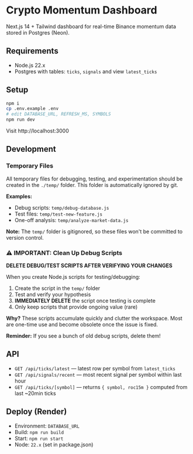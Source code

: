 # Crypto Momentum Dashboard

Next.js 14 + Tailwind dashboard for real-time Binance momentum data stored in Postgres (Neon).

## Requirements
- Node.js 22.x
- Postgres with tables: `ticks`, `signals` and view `latest_ticks`

## Setup
```bash
npm i
cp .env.example .env
# edit DATABASE_URL, REFRESH_MS, SYMBOLS
npm run dev
```
Visit http://localhost:3000

## Development

### Temporary Files
All temporary files for debugging, testing, and experimentation should be created in the `./temp/` folder. This folder is automatically ignored by git.

**Examples:**
- Debug scripts: `temp/debug-database.js`
- Test files: `temp/test-new-feature.js`
- One-off analysis: `temp/analyze-market-data.js`

**Note:** The `temp/` folder is gitignored, so these files won't be committed to version control.

### ⚠️ IMPORTANT: Clean Up Debug Scripts
**DELETE DEBUG/TEST SCRIPTS AFTER VERIFYING YOUR CHANGES**

When you create Node.js scripts for testing/debugging:
1. Create the script in the `temp/` folder
2. Test and verify your hypothesis
3. **IMMEDIATELY DELETE** the script once testing is complete
4. Only keep scripts that provide ongoing value (rare)

**Why?** These scripts accumulate quickly and clutter the workspace. Most are one-time use and become obsolete once the issue is fixed.

**Reminder:** If you see a bunch of old debug scripts, delete them!

## API
- `GET /api/ticks/latest` — latest row per symbol from `latest_ticks`
- `GET /api/signals/recent` — most recent signal per symbol within last hour
- `GET /api/ticks/[symbol]` — returns `{ symbol, roc15m }` computed from last ~20min ticks

## Deploy (Render)
- Environment: `DATABASE_URL`
- Build: `npm run build`
- Start: `npm run start`
- Node: `22.x` (set in package.json)